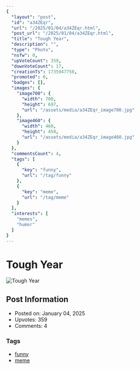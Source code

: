 ```yaml
---
{
  "layout": "post",
  "id": "a34ZEqr",
  "url": "/2025/01/04/a34ZEqr.html",
  "post_url": "/2025/01/04/a34ZEqr.html",
  "title": "Tough Year",
  "description": "",
  "type": "Photo",
  "nsfw": 0,
  "upVoteCount": 359,
  "downVoteCount": 17,
  "creationTs": 1735947750,
  "promoted": 0,
  "badges": [],
  "images": {
    "image700": {
      "width": 700,
      "height": 697,
      "url": "/assets/media/a34ZEqr_image700.jpg"
    },
    "image460": {
      "width": 460,
      "height": 458,
      "url": "/assets/media/a34ZEqr_image460.jpg"
    }
  },
  "commentsCount": 4,
  "tags": [
    {
      "key": "funny",
      "url": "/tag/funny"
    },
    {
      "key": "meme",
      "url": "/tag/meme"
    }
  ],
  "interests": [
    "memes",
    "humor"
  ]
}
---
```


# Tough Year

![Tough Year](/assets/media/a34ZEqr_image700.jpg)

## Post Information

- Posted on: January 04, 2025
- Upvotes: 359
- Comments: 4

### Tags

- [funny](/tag/funny)
- [meme](/tag/meme)
